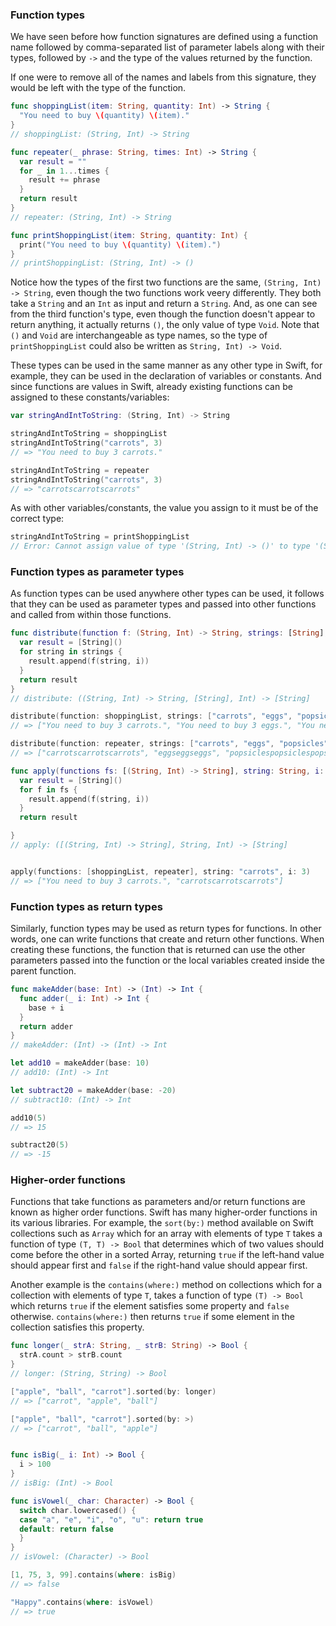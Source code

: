 ### Function types

We have seen before how function signatures are defined using a function name followed by comma-separated list of parameter labels along with their types, followed by `->` and the type of the values returned by the function.

If one were to remove all of the names and labels from this signature, they would be left with the type of the function.

```swift
func shoppingList(item: String, quantity: Int) -> String {
  "You need to buy \(quantity) \(item)."
}
// shoppingList: (String, Int) -> String

func repeater(_ phrase: String, times: Int) -> String {
  var result = ""
  for _ in 1...times {
    result += phrase
  }
  return result
}
// repeater: (String, Int) -> String

func printShoppingList(item: String, quantity: Int) {
  print("You need to buy \(quantity) \(item).")
}
// printShoppingList: (String, Int) -> ()
```

Notice how the types of the first two functions are the same, `(String, Int) -> String`, even though the two functions work veery differently. They both take a `String` and an `Int` as input and return a `String`. And, as one can see from the third function's type, even though the function doesn't appear to return anything, it actually returns `()`, the only value of type `Void`. Note that `()` and `Void` are interchangeable as type names, so the type of `printShoppingList` could also be written as `String, Int) -> Void`.

These types can be used in the same manner as any other type in Swift, for example, they can be used in the declaration of variables or constants. And since functions are values in Swift, already existing functions can be assigned to these constants/variables:

```swift
var stringAndIntToString: (String, Int) -> String

stringAndIntToString = shoppingList
stringAndIntToString("carrots", 3)
// => "You need to buy 3 carrots."

stringAndIntToString = repeater
stringAndIntToString("carrots", 3)
// => "carrotscarrotscarrots"
```

As with other variables/constants, the value you assign to it must be of the correct type:

```swift
stringAndIntToString = printShoppingList
// Error: Cannot assign value of type '(String, Int) -> ()' to type '(String, Int) -> String'
```

### Function types as parameter types

As function types can be used anywhere other types can be used, it follows that they can be used as parameter types and passed into other functions and called from within those functions.

```swift
func distribute(function f: (String, Int) -> String, strings: [String], times i: Int) -> [String] {
  var result = [String]()
  for string in strings {
    result.append(f(string, i))
  }
  return result
}
// distribute: ((String, Int) -> String, [String], Int) -> [String]

distribute(function: shoppingList, strings: ["carrots", "eggs", "popsicles"], times: 3)
// => ["You need to buy 3 carrots.", "You need to buy 3 eggs.", "You need to buy 3 popsicles."]

distribute(function: repeater, strings: ["carrots", "eggs", "popsicles"], times: 3)
// => ["carrotscarrotscarrots", "eggseggseggs", "popsiclespopsiclespopsicles"]

func apply(functions fs: [(String, Int) -> String], string: String, i: Int) -> [String] {
  var result = [String]()
  for f in fs {
    result.append(f(string, i))
  }
  return result

}
// apply: ([(String, Int) -> String], String, Int) -> [String]


apply(functions: [shoppingList, repeater], string: "carrots", i: 3)
// => ["You need to buy 3 carrots.", "carrotscarrotscarrots"]
```

### Function types as return types

Similarly, function types may be used as return types for functions. In other words, one can write functions that create and return other functions. When creating these functions, the function that is returned can use the other parameters passed into the function or the local variables created inside the parent function.

```swift
func makeAdder(base: Int) -> (Int) -> Int {
  func adder(_ i: Int) -> Int {
    base + i
  }
  return adder
}
// makeAdder: (Int) -> (Int) -> Int

let add10 = makeAdder(base: 10)
// add10: (Int) -> Int

let subtract20 = makeAdder(base: -20)
// subtract10: (Int) -> Int

add10(5)
// => 15

subtract20(5)
// => -15
```

### Higher-order functions

Functions that take functions as parameters and/or return functions are known as higher order functions. Swift has many higher-order functions in its various libraries. For example, the `sort(by:)` method available on Swift collections such as `Array` which for an array with elements of type `T` takes a function of type `(T, T) -> Bool` that determines which of two values should come before the other in a sorted Array, returning `true` if the left-hand value should appear first and `false` if the right-hand value should appear first. 

Another example is the `contains(where:)` method on collections which for a collection with elements of type `T`, takes a function of type `(T) -> Bool` which returns `true` if the element satisfies some property and `false` otherwise. `contains(where:)` then returns `true` if some element in the collection satisfies this property.

```swift
func longer(_ strA: String, _ strB: String) -> Bool {
  strA.count > strB.count
}
// longer: (String, String) -> Bool

["apple", "ball", "carrot"].sorted(by: longer)
// => ["carrot", "apple", "ball"]

["apple", "ball", "carrot"].sorted(by: >)
// => ["carrot", "ball", "apple"]


func isBig(_ i: Int) -> Bool {
  i > 100
}
// isBig: (Int) -> Bool

func isVowel(_ char: Character) -> Bool {
  switch char.lowercased() {
  case "a", "e", "i", "o", "u": return true
  default: return false
  }
}
// isVowel: (Character) -> Bool

[1, 75, 3, 99].contains(where: isBig)
// => false

"Happy".contains(where: isVowel)
// => true

``` 
